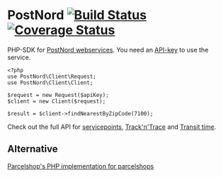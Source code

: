 PostNord [![Build Status](https://travis-ci.org/lsolesen/postnord-php-sdk.svg?branch=master)](https://travis-ci.org/lsolesen/postnord-php-sdk) [![Coverage Status](https://coveralls.io/repos/lsolesen/postnord-php-sdk/badge.svg)](https://coveralls.io/r/lsolesen/postnord-php-sdk)
==

PHP-SDK for [PostNord webservices](http://www.postdanmark.dk/da/erhverv/faa-raadgivning/e-handel/webservices/Sider/webservices.aspx). You need an [API-key](http://www.postdanmark.dk/da/erhverv/faa-raadgivning/e-handel/webservices/login/Sider/api-og-widgets.aspx) to use the service.

```php5
<?php
use PostNord\Client\Request;
use PostNord\Client\Client;

$request = new Request($apiKey);
$client = new Client($request);

$result = $client->findNearestByZipCode(7100);
```

Check out the full API for [servicepoints](http://logistics.postennorden.com/wsp/docs/servicepoints/index.html), [Track'n'Trace](http://logistics.postennorden.com/wsp/rest-services/ntt-service-rest/api/shipment/menu.html) and [Transit time](http://logistics.postennorden.com/wsp/rest-services/notis-rest/api/transitTimeInfo/menu.html).

## Alternative

[Parcelshop's PHP implementation for parcelshops](https://github.com/Parcelshop/postdanmark-parcelshop)
